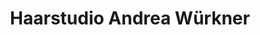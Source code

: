---
title: "Haarstudio Andrea Würkner"
url: /bad-mergentheim/haarstudio-andrea-wuerkner/
shop: Friseur
---